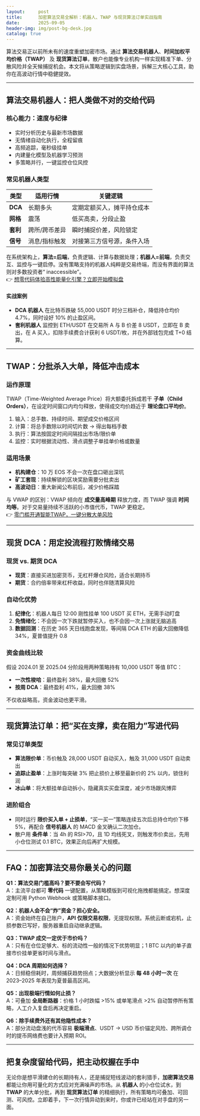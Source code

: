 ```yaml
---
layout:     post
title:      加密算法交易全解析：机器人、TWAP 与现货算法订单实战指南
date:       2025-09-05
header-img: img/post-bg-desk.jpg
catalog: true
---
```


算法交易正以前所未有的速度重塑加密市场。通过 **算法交易机器人**、**时间加权平均价格（TWAP）** 及 **现货算法订单**，散户也能像专业机构一样实现精准下单、分散风险并全天候捕捉机会。本文将从策略逻辑到实盘场景，拆解三大核心工具，助你在高波动行情中稳健提效。

---

## 算法交易机器人：把人类做不对的交给代码

### 核心能力：速度与纪律
- 实时分析历史与最新市场数据  
- 无情绪自动化执行，全程留痕  
- 高频追踪，毫秒级挂单  
- 内建量化模型及机器学习预测  
- 多策略并行，一键监控仓位风控  

### 常见机器人类型

| 类型      | 适用行情        | 关键逻辑                              |
|-----------|-----------------|---------------------------------------|
| **DCA**   | 长期多头        | 定期定额买入，摊平持仓成本            |
| **网格**  | 震荡            | 低买高卖，分段止盈                    |
| **套利**  | 跨所/跨币差异   | 瞬时捕捉价差，风险锁定                |
| **信号**  | 消息/指标触发   | 对接第三方信号源，条件入场            |

在系统架构上，**算法=后端**，负责逻辑、计算与数据处理；**机器人=前端**，负责交互、监控与一键启停。没有策略支持的机器人纯粹是交易终端，而没有界面的算法则对多数投资者“ inaccessible”。  
👉 [想零代码体验高性能量化引擎？立即开始模拟盘](https://okxdog.com/)

#### 实战案例
- **DCA 机器人** 在比特币跌破 55,000 USDT 时分三档补仓，降低持仓均价 4.7%，同时设好 10% 的止盈区间。  
- **套利机器人** 监控到 ETH/USDT 在交易所 A 与 B 价差 8 USDT，立即在 B 卖出，在 A 买入，扣除手续费合计获利 6 USDT/枚，并在外部钱包完成 T+0 结算。

---

## TWAP：分批杀入大单，降低冲击成本

### 运作原理
TWAP（Time-Weighted Average Price）将大额委托拆成若干 **子单（Child Orders）**，在设定时间窗口内均匀释放，使得成交均价趋近于 **理论盘口平均价**。

1. 输入：总手数、持续时间、期望成交价格区间  
2. 计算：将总手数除以时间切片数 → 得出每档手数  
3. 执行：算法按固定时间间隔挂出市场/限价单  
4. 监控：实时根据流动性、滑点调整子单挂单价格或数量  

### 适用场景
- **机构建仓**：10 万 EOS 不会一次在盘口砸出深坑  
- **矿工套现**：持续解锁的区块奖励需要分批卖出  
- **高波动日**：重大新闻公布前后，减少价格踩踏  

与 VWAP 的区别：VWAP 倾向在 **成交量高峰期** 释放力度，而 TWAP 强调 **时间均等**。对于交易量持续不活跃的小市值代币，TWAP 更稳定。  
👉 [零门槛开通智能TWAP，一键分散大单风险](https://okxdog.com/)

---

## 现货 DCA：用定投流程打败情绪交易

### 现货 vs. 期货 DCA
- **现货**：直接买进加密货币，无杠杆爆仓风险，适合长期持币  
- **期货**：合约倍率带来杠杆收益，同时也伴随清算风险  

### 自动化优势
1. **纪律化**：机器人每日 12:00 刚性挂单 100 USDT 买 ETH，无需手动盯盘  
2. **免情绪化**：不会因一次下跌就暂停买入，也不会因一次上涨就无脑追高  
3. **数据回测**：在历史 365 天日线跑盘发现，等间隔 DCA ETH 的最大回撤降低 34%，夏普值提升 0.8  

### 资金曲线比较
假设 2024.01 至 2025.04 分阶段用两种策略持有 10,000 USDT 等值 BTC：

- **一次性梭哈**：最终盈利 38%，最大回撤 52%  
- **按周 DCA**：最终盈利 41%，最大回撤 38%

不仅收益略高，资金波动也更平滑。

---

## 现货算法订单：把“买在支撑，卖在阻力”写进代码

### 常见订单类型
- **算法限价单**：币价触及 28,000 USDT 自动买入，触及 31,000 USDT 自动卖出  
- **追踪止盈单**：上涨时每突破 3% 把止损价上移至最新价的 2% 以内，锁住利润  
- **冰山单**：将大额挂单自动拆小，隐藏真实买盘深度，减少市场跟风博弈  

### 进阶组合
- 同时运行 **限价买入单 + 止损单**，“买一买一”策略连续五次后总持仓均价下移 5%，再配合 **信号机器人** 的 MACD 金叉确认二次加仓。  
- 散户用 **条件单**：当 4h 的 RSI>70，且 1D 均线死叉，则触发市价卖出，先用小仓位测试 0.1 BTC，效果正向后再扩大规模。

---

## FAQ：加密算法交易你最关心的问题

**Q1：算法交易门槛高吗？要不要会写代码？**  
A：主流平台都可 **零代码** 一键配置，从策略模版到可视化拖拽都能搞定。想深度定制可用 Python Webhook 或策略脚本接口。

**Q2：机器人会不会“炸”资金？担心安全。**  
A：资金始终在自己账户，**API 仅限交易权限**，无提现权限。系统云断或宕机，止损参数已写好，服务器重启自动继承逻辑。

**Q3：TWAP 成交一定优于市价吗？**  
A：只有在仓位足够大、标的流动性一般的情况下优势明显；1 BTC 以内的单子直接市价挂单更省时间与滑点。

**Q4：DCA 周期如何选择？**  
A：日频稳但耗时，周频捕获趋势拐点；大数据分析显示 **每 48 小时一次** 在 2023–2025 年表现为夏普最高区间。

**Q5：出现极端行情如何止损？**  
A：可叠加 **全局断路器**：价格 1 小时跌幅 >15% 或单笔滑点 >2% 自动暂停所有策略，人工介入复盘后再决定重启。

**Q6：除手续费外还有其他隐性成本？**  
A：部分流动盘浅的代币容易 **极端滑点**、USDT → USD 币价锚定风险、跨所调仓时的提币网络费也要计入预期 ROI。

---

## 把复杂度留给代码，把主动权握在手中

无论你是想平滑建仓的长期持有人，还是捕捉短线波动的套利猎手，**加密算法交易** 都能让你用可量化的方式应对充满噪声的市场。从 **机器人** 的小仓位试水，到 **TWAP** 的大单分批，再到 **现货算法订单** 的精细执行，所有策略均可叠加、可回测、可风控。立即着手，下一次行情异动到来时，你或许已经站在对手盘的另一面。